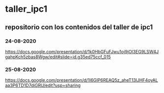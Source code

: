 # taller_ipc1
## repositorio con los contenidos del taller de ipc1

### 24-08-2020
https://docs.google.com/presentation/d/1k0HbGFuFJwu1oj9jOl3EG9LSW4JgahpKch5zbas8Wgw/edit#slide=id.g35ed75ccf_015
### 25-08-2020
https://docs.google.com/presentation/d/1l6GIP6REAQ5z_aheT13lJHF4oyALaa3P6TD1D7diGRU/edit?usp=sharing
